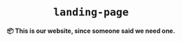 <div align="center">
  <h1><code>landing-page</code></h1>
  <p>
    <strong>📦 This is our website, since someone said we need one.</strong>
  </p>
</div>
